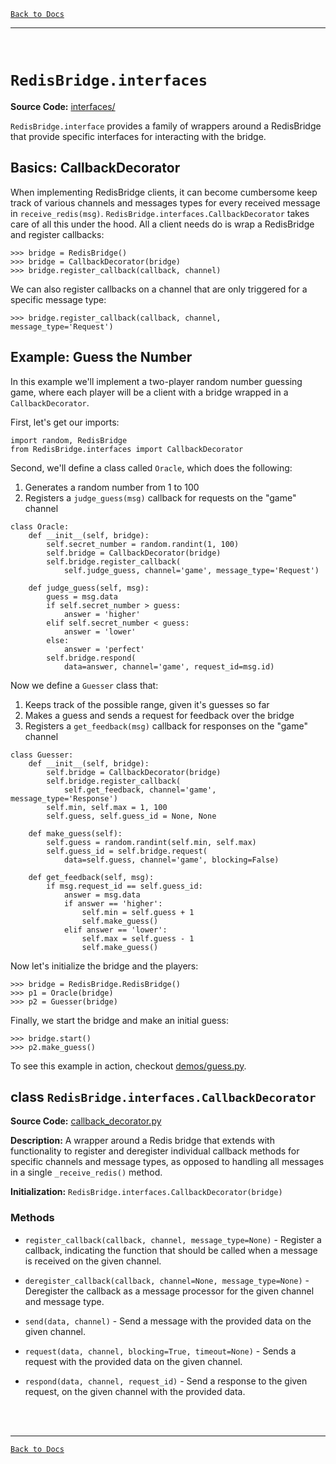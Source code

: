 [`Back to Docs`](./README.md)
***
<br>

# `RedisBridge.interfaces`

**Source Code:** [interfaces/](../RedisBridge/interfaces/)

`RedisBridge.interface` provides a family of wrappers around a RedisBridge that provide specific interfaces for interacting with the bridge.

## Basics: CallbackDecorator

When implementing RedisBridge clients, it can become cumbersome keep track of various channels and messages types for every received message in `receive_redis(msg)`. `RedisBridge.interfaces.CallbackDecorator` takes care of all this under the hood. All a client needs do is wrap a RedisBridge and register callbacks:
```
>>> bridge = RedisBridge()
>>> bridge = CallbackDecorator(bridge)
>>> bridge.register_callback(callback, channel)
```

We can also register callbacks on a channel that are only triggered for a specific message type:
```
>>> bridge.register_callback(callback, channel, message_type='Request')
```


## Example: Guess the Number

In this example we'll implement a two-player random number guessing game, where each player will be a client with a bridge wrapped in a `CallbackDecorator`.

First, let's get our imports:
```
import random, RedisBridge
from RedisBridge.interfaces import CallbackDecorator
```

Second, we'll define a class called `Oracle`, which does the following:
1) Generates a random number from 1 to 100
2) Registers a `judge_guess(msg)` callback for requests on the "game" channel
```
class Oracle:
	def __init__(self, bridge):
		self.secret_number = random.randint(1, 100)
		self.bridge = CallbackDecorator(bridge)
		self.bridge.register_callback(
			self.judge_guess, channel='game', message_type='Request')

	def judge_guess(self, msg):
		guess = msg.data
		if self.secret_number > guess:
			answer = 'higher'
		elif self.secret_number < guess:
			answer = 'lower'
		else:
			answer = 'perfect'
		self.bridge.respond(
			data=answer, channel='game', request_id=msg.id)
```

Now we define a `Guesser` class that:
1) Keeps track of the possible range, given it's guesses so far
2) Makes a guess and sends a request for feedback over the bridge
3) Registers a `get_feedback(msg)` callback for responses on the "game" channel
```
class Guesser:
	def __init__(self, bridge):
		self.bridge = CallbackDecorator(bridge)
		self.bridge.register_callback(
			self.get_feedback, channel='game', message_type='Response')
		self.min, self.max = 1, 100
		self.guess, self.guess_id = None, None

	def make_guess(self):
		self.guess = random.randint(self.min, self.max)
		self.guess_id = self.bridge.request(
			data=self.guess, channel='game', blocking=False)

	def get_feedback(self, msg):
		if msg.request_id == self.guess_id:
			answer = msg.data
			if answer == 'higher':
				self.min = self.guess + 1
				self.make_guess()
			elif answer == 'lower':
				self.max = self.guess - 1
				self.make_guess()
```

Now let's initialize the bridge and the players:
```
>>> bridge = RedisBridge.RedisBridge()
>>> p1 = Oracle(bridge)
>>> p2 = Guesser(bridge)
```
Finally, we start the bridge and make an initial guess:
```
>>> bridge.start()
>>> p2.make_guess()
``` 

To see this example in action, checkout [demos/guess.py](../demos/guess.py).


## class `RedisBridge.interfaces.CallbackDecorator`

**Source Code:** [callback_decorator.py](../RedisBridge/interfaces/callback_decorator.py)

**Description:** A wrapper around a Redis bridge that extends with functionality to register and deregister individual callback methods for specific channels and message types, as opposed to handling all messages in a single `_receive_redis()` method.

**Initialization:** `RedisBridge.interfaces.CallbackDecorator(bridge)`

### Methods

- `register_callback(callback, channel, message_type=None)` - Register a callback, indicating the function that should be called when a message is received on the given channel.

- `deregister_callback(callback, channel=None, message_type=None)` - Deregister the callback as a message processor for the given channel and message type.

- `send(data, channel)` - Send a message with the provided data on the given channel.

- `request(data, channel, blocking=True, timeout=None)` - Sends a request with the provided data on the given channel.

- `respond(data, channel, request_id)` - Send a response to the given request, on the given channel with the provided data.


<br><br>
***
[`Back to Docs`](./README.md)
